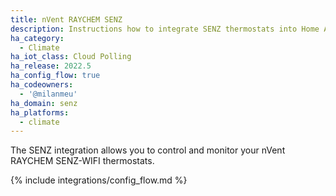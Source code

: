 ```yaml
---
title: nVent RAYCHEM SENZ
description: Instructions how to integrate SENZ thermostats into Home Assistant.
ha_category:
  - Climate
ha_iot_class: Cloud Polling
ha_release: 2022.5
ha_config_flow: true
ha_codeowners:
  - '@milanmeu'
ha_domain: senz
ha_platforms:
  - climate
---
```


The SENZ integration allows you to control and monitor your nVent RAYCHEM SENZ-WIFI thermostats.

{% include integrations/config_flow.md %}
